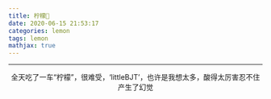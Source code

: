 ```yaml
---
title: 柠檬🍋
date: 2020-06-15 21:53:17
categories: lemon
tags: lemon
mathjax: true
---
```


<hr/>
<center>全天吃了一车“柠檬”，很难受，‘littleBJT’，也许是我想太多，酸得太厉害忍不住产生了幻觉</center>

